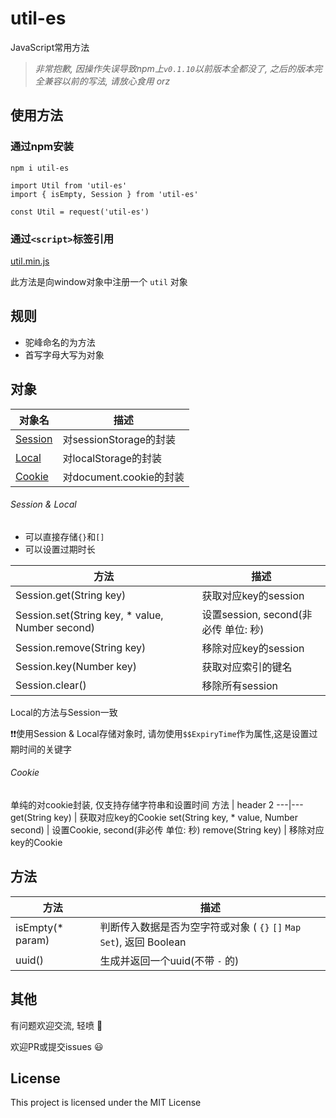 # util-es

JavaScript常用方法


> *非常抱歉, 因操作失误导致npm上` v0.1.10 `以前版本全都没了, 之后的版本完全兼容以前的写法, 请放心食用 orz*


## 使用方法

### 通过npm安装
```
npm i util-es
```

```
import Util from 'util-es'
import { isEmpty, Session } from 'util-es'

const Util = request('util-es')
```


### 通过```<script>```标签引用
[util.min.js](https://github.com/lllllxt/util-es/blob/master/util.min.js)

此方法是向window对象中注册一个 ```util``` 对象

## 规则
- 驼峰命名的为方法
- 首写字母大写为对象

## 对象

对象名 | 描述
---|---
[Session](#session-&-local) | 对sessionStorage的封装
[Local](#session-&-local) | 对localStorage的封装
[Cookie](#cookie) | 对document.cookie的封装

###### Session & Local

- 可以直接存储```{}```和```[]```
- 可以设置过期时长

方法 | 描述
---|---
Session.get(String key) | 获取对应key的session
Session.set(String key, * value, Number second) | 设置session, second(非必传 单位: 秒)
Session.remove(String key) | 移除对应key的session
Session.key(Number key) | 获取对应索引的键名
Session.clear() | 移除所有session

Local的方法与Session一致

:exclamation::exclamation:使用Session & Local存储对象时, 请勿使用```$$ExpiryTime```作为属性,这是设置过期时间的关键字

###### Cookie
单纯的对cookie封装, 仅支持存储字符串和设置时间
方法 | header 2
---|---
get(String key) | 获取对应key的Cookie
set(String key, * value, Number second) | 设置Cookie, second(非必传 单位: 秒)
remove(String key) | 移除对应key的Cookie


## 方法

方法 | 描述
---|---
isEmpty(* param) | 判断传入数据是否为空字符或对象 ( ```{}``` ```[]``` ```Map``` ```Set```), 返回 Boolean
uuid() | 生成并返回一个uuid(不带 ```-``` 的)


## 其他
有问题欢迎交流, 轻喷 :bow:

欢迎PR或提交issues :smiley:

## License
This project is licensed under the MIT License
